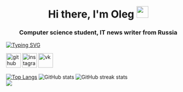 <h1 align="center">Hi there, I'm Oleg
<img src="https://github.com/blackcater/blackcater/raw/main/images/Hi.gif" height="32"/></h1>
<h3 align="center">Computer science student, IT news writer from Russia</h3>
<a href="https://git.io/typing-svg"><img src="https://readme-typing-svg.herokuapp.com?font=Fira+Code&size=25&pause=1000&color=6AF700&center=true&vCenter=true&width=800&lines=I+will+be+glad+to+any+proposals+for+cooperation" alt="Typing SVG" /></a>



[<img src='https://cdn.jsdelivr.net/npm/simple-icons@3.0.1/icons/github.svg' alt='github' height='40'>](https://github.com/OKhudyakoff)  [<img src='https://cdn.jsdelivr.net/npm/simple-icons@3.0.1/icons/instagram.svg' alt='instagram' height='40'>](https://www.instagram.com/koksfoxx/)  [<img src='https://cdn.jsdelivr.net/npm/simple-icons@3.0.1/icons/vk.svg' alt='vk' height='40'>](https://vk.com/koksfox)  

[![Top Langs](https://github-readme-stats.vercel.app/api/top-langs/?username=OKhudyakoff)](https://github.com/anuraghazra/github-readme-stats)
![GitHub stats](https://github-readme-stats.vercel.app/api?username=OKhudyakoff&show_icons=true)  ![GitHub streak stats](https://github-readme-streak-stats.herokuapp.com/?user=OKhudyakoff)  
![](https://komarev.com/ghpvc/?username=your-github-OKhudyakoff&style=flat-square)
